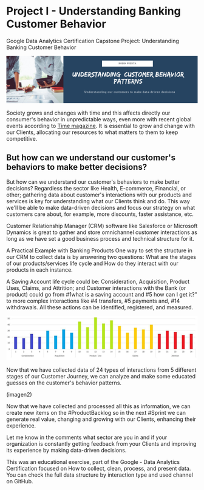 # Project I - Understanding Banking Customer Behavior
Google Data Analytics Certification Capstone Project: Understanding Banking Customer Behavior

<img src="https://github.com/robspuerta/Project-I---Understanding-Banking-Customer-Behavior/blob/main/Dise%C3%B1o%20sin%20t%C3%ADtulo.png" alt="Robin Puerta Business Process Analyst + Product Analyst">

Society grows and changes with time and this affects directly our consumer's behavior in unpredictable ways, even more with recent global events according to [Time magazine](https://time.com/5947302/covid-19-data/). It is essential to grow and change with our Clients, allocating our resources to what matters to them to keep competitive. 

## But how can we understand our customer's behaviors to make better decisions?






But how can we understand our customer's behaviors to make better decisions?
Regardless the sector like Health, E-commerce, Financial, or other; gathering data about customer's interactions with our products and services is key for understanding what our Clients think and do. This way we'll be able to make data-driven decisions and focus our strategy on what customers care about, for example, more discounts, faster assistance, etc. 

Customer Relationship Manager (CRM) software like Salesforce or Microsoft Dynamics is great to gather and store omnichannel customer interactions as long as we have set a good business process and technical structure for it.

A Practical Example with Banking Products
One way to set the structure in our CRM to collect data is by answering two questions: What are the stages of our products/services life cycle and How do they interact with our products in each instance. 

A Saving Account life cycle could be: Consideration, Acquisition, Product Uses, Claims, and Attrition; and Customer interactions with the Bank (or product) could go from #1what is a saving account and #5 how can I get it?" to more complex interactions like #4 transfers, #5 payments and, #14 withdrawals. All these actions can be identified, registered, and measured.

<img src="https://github.com/robspuerta/Project-I---Understanding-Banking-Customer-Behavior/blob/main/CustomerPatterns.jpg" alt="Robin Puerta Business Process Analyst + Product Analyst">

Now that we have collected data of 24 types of interactions from 5 different stages of our Customer Journey, we can analyze and make some educated guesses on the customer's behavior patterns. 

(imagen2)

Now that we have collected and processed all this as information, we can create new items on the #ProductBacklog so in the next #Sprint we can generate real value, changing and growing with our Clients, enhancing their experience.  

Let me know in the comments what sector are you in and if your organization is constantly getting feedback from your Clients and improving its experience by making data-driven decisions.   

This was an educational exercise, part of the Google - Data Analytics Certification focused on How to collect, clean, process, and present data. You can check the full data structure by interaction type and used channel on GitHub. 

